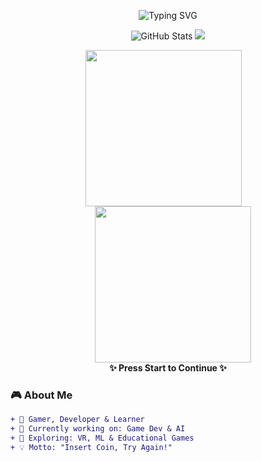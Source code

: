 <!-- Retro Game Themed GitHub Profile README -->
<p align="center"> 
  <img src="https://readme-typing-svg.demolab.com?font=Press+Start+2P&size=16&pause=1000&color=00FF00&center=true&width=600&lines=Hi!+I'm+Janmajay+Sahani;Welcome+to+my+GitHub+Profile;Loading...+Ready+Player+1!" alt="Typing SVG" /> 
</p>

<p align="center"> 
  <img src="https://github-readme-stats.vercel.app/api?username=momokashiwabara&show_icons=true&theme=chartreuse-dark&hide_border=true&icon_color=00ff00&title_color=00ff00&text_color=00ff00&bg_color=000000" alt="GitHub Stats" /> 
  <img src="https://github-readme-streak-stats.herokuapp.com?user=momokashiwabara&theme=chartreuse-dark&hide_border=true&background=000000&stroke=00FF00&ring=00FF00&fire=00FF00&currStreakLabel=00FF00&sideLabels=00FF00" /> 
</p> 


<p align="center"> 
  <img src="https://media3.giphy.com/media/v1.Y2lkPTc5MGI3NjExMGJwOHN5M2JtYXUxOTF6ZTQ4bXZpbmlqbGM3N2J1ajVoZDRtaThzNCZlcD12MV9pbnRlcm5hbF9naWZfYnlfaWQmY3Q9Zw/vf7m1r9lnoDl6hjU3u/giphy.gif" width="250px" style="margin-right:15px;" />
  <img src="https://media0.giphy.com/media/v1.Y2lkPTc5MGI3NjExbm14a2F2ZW1mbjhoc2NnamI4b3pzZHc2dnozZGJnNzBvZnZvd2VjMyZlcD12MV9pbnRlcm5hbF9naWZfYnlfaWQmY3Q9Zw/UQvPZkOoBqcV2/giphy.gif" width="250px" style="margin-left:15px;" /> 
  <br> 
  <b>✨ Press Start to Continue ✨</b> 
</p>


  
### 🎮 About Me
```diff
+ 👾 Gamer, Developer & Learner
+ 🔭 Currently working on: Game Dev & AI
+ 🌱 Exploring: VR, ML & Educational Games
+ 💡 Motto: "Insert Coin, Try Again!"
